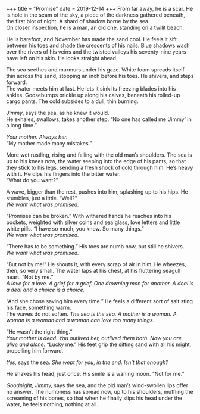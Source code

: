 +++
title = "Promise"
date = 2019-12-14
+++
    From far away, he is a scar. He is hole in the seam of the sky, a piece of the darkness gathered beneath, the first blot of night. A shard of shadow borne by the sea.<br>
    On closer inspection, he is a man, an old one, standing on a twilit beach.</p>
    <p>He is barefoot, and November has made the sand cool. He feels it sift between his toes and shade the crescents of his nails. Blue shadows wash over the rivers of his veins and the twisted valleys his seventy-nine years have left on his skin. He looks straight ahead.<br>
    <p>The sea seethes and murmurs under his gaze. White foam spreads itself thin across the sand, stopping an inch before his toes. He shivers, and steps forward.<br>
    The water meets him at last. He lets it sink its freezing blades into his ankles. Goosebumps prickle up along his calves, beneath his rolled-up cargo pants. The cold subsides to a dull, thin burning.</p>
    <p><em>Jimmy</em>, says the sea, as he knew it would.<br>
    He exhales, swallows, takes another step. “No one has called me ‘Jimmy’ in a long time.”</p>
   <p> <em>Your mother. Always her.</em><br>
    “My mother made many mistakes.”</p>
    <p>More wet rustling, rising and falling with the old man’s shoulders. The sea is up to his knees now, the water seeping into the edge of his pants, so that they stick to his legs, sending a fresh shock of cold through him. He’s heavy with it. He dips his fingers into the bitter water.<br>
    “What do you want?”</p>
   <p> A wave, bigger than the rest, pushes into him, splashing up to his hips. He stumbles, just a little. “Well?”<br>
   <em> We want what was promised.</em></p>
    <p>“Promises can be broken.” With withered hands he reaches into his pockets, weighted with silver coins and sea glass, love letters and little white pills. “I have so much, you know. So many things.”<br>
    <em>We want what was promised.</em></p>
    <p>“There has to be something.” His toes are numb now, but still he shivers.<br> 
    <em>We want what was promised.</em></p>
    <p>“But not by me!” He shouts it, with every scrap of air in him. He wheezes, then, so very small. The water laps at his chest, at his fluttering seagull heart. “Not by me.”<br>
    <em>A love for a love. A grief for a grief. One drowning man for another. A deal is a deal and a choice is a choice.</em></p>
    <p>“And she chose saving him every time.” He feels a different sort of salt sting his face, something warm.<br>
    The waves do not soften. <em>The sea is the sea. A mother is a woman. A woman is a woman and a woman can love too many things.</em></p>
    <p>“He wasn’t the right thing.”<br>
   <em> Your mother is dead. You outlived her, outlived them both. Now you are alive and alone.</em>
    “Lucky me.” His feet grip the sifting sand with all his might, propelling him forward.</pr>
    <p><em>Yes,</em> says the sea. <em>She wept for you, in the end. Isn’t that enough?</em><br>
    <p>He shakes his head, just once. His smile is a waning moon. “Not for me.”</p>
<em>Goodnight, Jimmy,</em> says the sea, and the old man’s wind-swollen lips offer no answer. The numbness has spread now, up to his shoulders, muffling the screaming of his bones, so that when he finally slips his head under the water, he feels nothing, nothing at all.</P>
